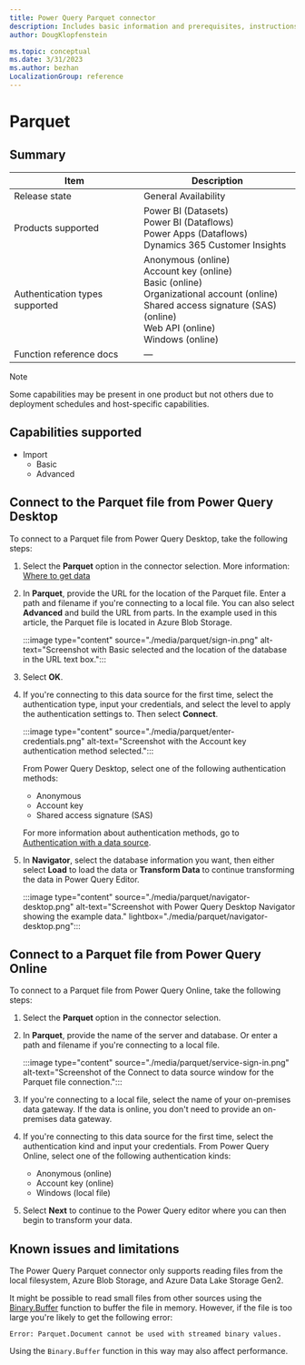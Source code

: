 ```yaml
---
title: Power Query Parquet connector
description: Includes basic information and prerequisites, instructions on how to connect using the Parquet connector, and information about advanced connection options.
author: DougKlopfenstein

ms.topic: conceptual
ms.date: 3/31/2023
ms.author: bezhan
LocalizationGroup: reference
---
```


# Parquet

## Summary

| Item | Description |
| ------- | ------------|
|Release state | General Availability |
| Products supported | Power BI (Datasets)<br/>Power BI (Dataflows)<br/>Power Apps (Dataflows)<br/>Dynamics 365 Customer Insights |
| Authentication types supported| Anonymous (online)<br/>Account key (online)<br/>Basic (online)<br/>Organizational account (online)<br/>Shared access signature (SAS) (online)<br/>Web API (online)<br/>Windows (online) |
| Function reference docs | &mdash; |

> [!NOTE]
> Some capabilities may be present in one product but not others due to deployment schedules and host-specific capabilities.

## Capabilities supported

* Import
  * Basic
  * Advanced

## Connect to the Parquet file from Power Query Desktop

To connect to a Parquet file from Power Query Desktop, take the following steps:

1. Select the **Parquet** option in the connector selection. More information: [Where to get data](../where-to-get-data.md)

2. In **Parquet**, provide the URL for the location of the Parquet file. Enter a path and filename if you're connecting to a local file. You can also select **Advanced** and build the URL from parts. In the example used in this article, the Parquet file is located in Azure Blob Storage.

   :::image type="content" source="./media/parquet/sign-in.png" alt-text="Screenshot with Basic selected and the location of the database in the URL text box.":::

3. Select **OK**.

4. If you're connecting to this data source for the first time, select the authentication type, input your credentials, and select the level to apply the authentication settings to. Then select **Connect**.

   :::image type="content" source="./media/parquet/enter-credentials.png" alt-text="Screenshot with the Account key authentication method selected.":::

   From Power Query Desktop, select one of the following authentication methods:

   * Anonymous
   * Account key
   * Shared access signature (SAS)

   For more information about authentication methods, go to [Authentication with a data source](../connectorauthentication.md).

5. In **Navigator**, select the database information you want, then either select **Load** to load the data or **Transform Data** to continue transforming the data in Power Query Editor.

   :::image type="content" source="./media/parquet/navigator-desktop.png" alt-text="Screenshot with Power Query Desktop Navigator showing the example data." lightbox="./media/parquet/navigator-desktop.png":::

## Connect to a Parquet file from Power Query Online

To connect to a Parquet file from Power Query Online, take the following steps:

1. Select the **Parquet** option in the connector selection.

2. In **Parquet**, provide the name of the server and database. Or enter a path and filename if you're connecting to a local file.

   :::image type="content" source="./media/parquet/service-sign-in.png" alt-text="Screenshot of the Connect to data source window for the Parquet file connection.":::

3. If you're connecting to a local file, select the name of your on-premises data gateway. If the data is online, you don't need to provide an on-premises data gateway.

4. If you're connecting to this data source for the first time, select the authentication kind and input your credentials. From Power Query Online, select one of the following authentication kinds:

   * Anonymous (online)
   * Account key (online)
   * Windows (local file)

5. Select **Next** to continue to the Power Query editor where you can then begin to transform your data.

## Known issues and limitations

The Power Query Parquet connector only supports reading files from the local filesystem, Azure Blob Storage, and Azure Data Lake Storage Gen2.

It might be possible to read small files from other sources using the [Binary.Buffer](/powerquery-m/binary-buffer) function to buffer the file in memory. However, if the file is too large you're likely to get the following error:

`Error: Parquet.Document cannot be used with streamed binary values.`

Using the `Binary.Buffer` function in this way may also affect performance.
